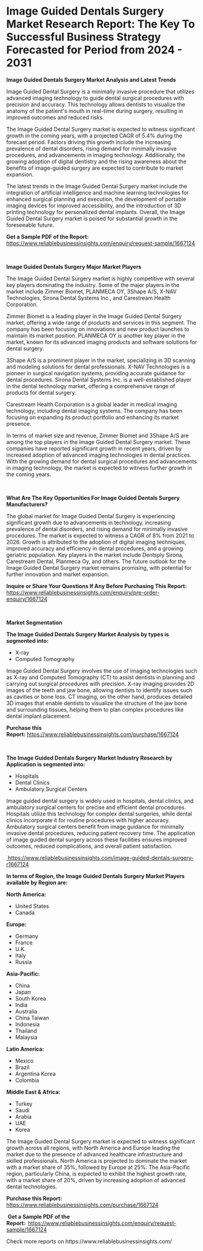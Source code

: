 <p><h1>Image Guided Dentals Surgery Market Research Report: The Key To Successful Business Strategy Forecasted for Period from 2024 - 2031</h1></p><p><strong>Image Guided Dentals Surgery Market Analysis and Latest Trends</strong></p>
<p><p>Image Guided Dental Surgery is a minimally invasive procedure that utilizes advanced imaging technology to guide dental surgical procedures with precision and accuracy. This technology allows dentists to visualize the anatomy of the patient's mouth in real-time during surgery, resulting in improved outcomes and reduced risks.</p><p>The Image Guided Dental Surgery market is expected to witness significant growth in the coming years, with a projected CAGR of 5.4% during the forecast period. Factors driving this growth include the increasing prevalence of dental disorders, rising demand for minimally invasive procedures, and advancements in imaging technology. Additionally, the growing adoption of digital dentistry and the rising awareness about the benefits of image-guided surgery are expected to contribute to market expansion.</p><p>The latest trends in the Image Guided Dental Surgery market include the integration of artificial intelligence and machine learning technologies for enhanced surgical planning and execution, the development of portable imaging devices for improved accessibility, and the introduction of 3D printing technology for personalized dental implants. Overall, the Image Guided Dental Surgery market is poised for substantial growth in the foreseeable future.</p></p>
<p><strong>Get a Sample PDF of the Report:&nbsp;</strong> <a href="https://www.reliablebusinessinsights.com/enquiry/request-sample/1667124">https://www.reliablebusinessinsights.com/enquiry/request-sample/1667124</a></p>
<p>&nbsp;</p>
<p><strong>Image Guided Dentals Surgery Major Market Players</strong></p>
<p><p>The Image Guided Dental Surgery market is highly competitive with several key players dominating the industry. Some of the major players in the market include Zimmer Biomet, PLANMECA OY, 3Shape A/S, X-NAV Technologies, Sirona Dental Systems Inc., and Carestream Health Corporation.</p><p>Zimmer Biomet is a leading player in the Image Guided Dental Surgery market, offering a wide range of products and services in this segment. The company has been focusing on innovations and new product launches to maintain its market position. PLANMECA OY is another key player in the market, known for its advanced imaging products and software solutions for dental surgery.</p><p>3Shape A/S is a prominent player in the market, specializing in 3D scanning and modeling solutions for dental professionals. X-NAV Technologies is a pioneer in surgical navigation systems, providing accurate guidance for dental procedures. Sirona Dental Systems Inc. is a well-established player in the dental technology market, offering a comprehensive range of products for dental surgery.</p><p>Carestream Health Corporation is a global leader in medical imaging technology, including dental imaging systems. The company has been focusing on expanding its product portfolio and enhancing its market presence.</p><p>In terms of market size and revenue, Zimmer Biomet and 3Shape A/S are among the top players in the Image Guided Dental Surgery market. These companies have reported significant growth in recent years, driven by increased adoption of advanced imaging technologies in dental practices. With the growing demand for dental surgical procedures and advancements in imaging technology, the market is expected to witness further growth in the coming years.</p></p>
<p>&nbsp;</p>
<p><strong>What Are The Key Opportunities For Image Guided Dentals Surgery Manufacturers?</strong></p>
<p><p>The global market for Image Guided Dental Surgery is experiencing significant growth due to advancements in technology, increasing prevalence of dental disorders, and rising demand for minimally invasive procedures. The market is expected to witness a CAGR of 8% from 2021 to 2026. Growth is attributed to the adoption of digital imaging techniques, improved accuracy and efficiency in dental procedures, and a growing geriatric population. Key players in the market include Dentsply Sirona, Carestream Dental, Planmeca Oy, and others. The future outlook for the Image Guided Dental Surgery market remains promising, with potential for further innovation and market expansion.</p></p>
<p><strong>Inquire or Share Your Questions If Any Before Purchasing This Report:</strong> <a href="https://www.reliablebusinessinsights.com/enquiry/pre-order-enquiry/1667124">https://www.reliablebusinessinsights.com/enquiry/pre-order-enquiry/1667124</a></p>
<p>&nbsp;</p>
<p><strong>Market Segmentation</strong></p>
<p><strong>The Image Guided Dentals Surgery Market Analysis by types is segmented into:</strong></p>
<p><ul><li>X-ray</li><li>Computed Tomography</li></ul></p>
<p><p>Image Guided Dental Surgery involves the use of imaging technologies such as X-ray and Computed Tomography (CT) to assist dentists in planning and carrying out surgical procedures with precision. X-ray imaging provides 2D images of the teeth and jaw bone, allowing dentists to identify issues such as cavities or bone loss. CT imaging, on the other hand, produces detailed 3D images that enable dentists to visualize the structure of the jaw bone and surrounding tissues, helping them to plan complex procedures like dental implant placement.</p></p>
<p><strong>Purchase this Report:&nbsp;</strong><a href="https://www.reliablebusinessinsights.com/purchase/1667124">https://www.reliablebusinessinsights.com/purchase/1667124</a></p>
<p>&nbsp;</p>
<p><strong>The Image Guided Dentals Surgery Market Industry Research by Application is segmented into:</strong></p>
<p><ul><li>Hospitals</li><li>Dental Clinics</li><li>Ambulatory Surgical Centers</li></ul></p>
<p><p>Image guided dental surgery is widely used in hospitals, dental clinics, and ambulatory surgical centers for precise and efficient dental procedures. Hospitals utilize this technology for complex dental surgeries, while dental clinics incorporate it for routine procedures with higher accuracy. Ambulatory surgical centers benefit from image guidance for minimally invasive dental procedures, reducing patient recovery time. The application of image guided dental surgery across these facilities ensures improved outcomes, reduced complications, and overall patient satisfaction.</p></p>
<p><a href="https://www.reliablebusinessinsights.com/image-guided-dentals-surgery-r1667124">&nbsp;https://www.reliablebusinessinsights.com/image-guided-dentals-surgery-r1667124</a></p>
<p><strong>In terms of Region, the Image Guided Dentals Surgery Market Players available by Region are:</strong></p>
<p>
    <p> <strong> North America: </strong>
        <ul>
            <li>United States</li>
            <li>Canada</li>
        </ul>
        </p> 
    <p> <strong> Europe: </strong>
        <ul>
            <li>Germany</li>
            <li>France</li>
            <li>U.K.</li>
            <li>Italy</li>
            <li>Russia</li>
        </ul>
        </p> 
    <p> <strong> Asia-Pacific: </strong>
        <ul>
            <li>China</li>
            <li>Japan</li>
            <li>South Korea</li>
            <li>India</li>
            <li>Australia</li>
            <li>China Taiwan</li>
            <li>Indonesia</li>
            <li>Thailand</li>
            <li>Malaysia</li>
        </ul>
        </p> 
    <p> <strong> Latin America: </strong>
        <ul>
            <li>Mexico</li>
            <li>Brazil</li>
            <li>Argentina Korea</li>
            <li>Colombia</li>
        </ul>
        </p> 
    <p> <strong> Middle East & Africa: </strong>
        <ul>
            <li>Turkey</li>
            <li>Saudi</li>
            <li>Arabia</li>
            <li>UAE</li>
            <li>Korea</li>
        </ul>
    </p>
    </p>
<p><p>The Image Guided Dental Surgery market is expected to witness significant growth across all regions, with North America and Europe leading the market due to the presence of advanced healthcare infrastructure and skilled professionals. North America is projected to dominate the market with a market share of 35%, followed by Europe at 25%. The Asia-Pacific region, particularly China, is expected to exhibit the highest growth rate, with a market share of 20%, driven by increasing adoption of advanced dental technologies.</p></p>
<p><strong>Purchase this Report: </strong><a href="https://www.reliablebusinessinsights.com/purchase/1667124">https://www.reliablebusinessinsights.com/purchase/1667124</a></p>
<p>&nbsp;<strong>Get a Sample PDF of the Report:&nbsp;&nbsp;</strong><a href="https://www.reliablebusinessinsights.com/enquiry/request-sample/1667124">https://www.reliablebusinessinsights.com/enquiry/request-sample/1667124</a></p>
<p><strong></strong></p>
<p>Check more reports on https://www.reliablebusinessinsights.com/</p>
